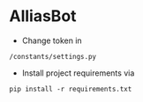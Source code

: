 <h1>AlliasBot</h1>

- Change token in
```
/constants/settings.py
```

- Install project requirements via
```
pip install -r requirements.txt
```
